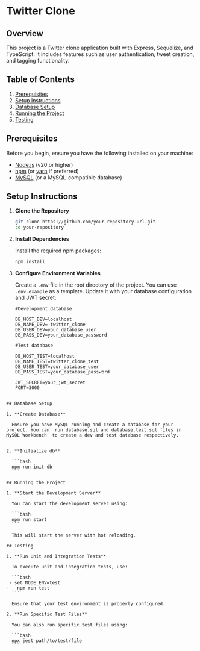 # Twitter Clone

## Overview

This project is a Twitter clone application built with Express, Sequelize, and TypeScript. It includes features such as user authentication, tweet creation, and tagging functionality.

## Table of Contents

1. [Prerequisites](#prerequisites)
2. [Setup Instructions](#setup-instructions)
3. [Database Setup](#database-setup)
4. [Running the Project](#running-the-project)
5. [Testing](#testing)

## Prerequisites

Before you begin, ensure you have the following installed on your machine:

- [Node.js](https://nodejs.org/) (v20 or higher)
- [npm](https://www.npmjs.com/) (or [yarn](https://yarnpkg.com/) if preferred)
- [MySQL](https://www.mysql.com/) (or a MySQL-compatible database)

## Setup Instructions

1. **Clone the Repository**

    ```bash
    git clone https://github.com/your-repository-url.git
    cd your-repository
    ```

2. **Install Dependencies**

    Install the required npm packages:

    ```bash
    npm install
    ```

3. **Configure Environment Variables**

    Create a `.env` file in the root directory of the project. You can use `.env.example` as a template. Update it with your database configuration and JWT secret:

    
    ```env
    #Development database
    
    DB_HOST_DEV=localhost
    DB_NAME_DEV= twitter_clone
    DB_USER_DEV=your_database_user
    DB_PASS_DEV=your_database_password
    
   #Test database
  
   DB_HOST_TEST=localhost
   DB_NAME_TEST=twitter_clone_test
   DB_USER_TEST=your_database_user
   DB_PASS_TEST=your_database_password
    
   JWT_SECRET=your_jwt_secret
   PORT=3000

  ```

## Database Setup

1. **Create Database**

    Ensure you have MySQL running and create a database for your project. You can  run database.sql and database.test.sql files in MySQL Workbench  to create a dev and test database respectively. 


2. **Initialize db**

    ```bash
    npm run init-db
    ```

## Running the Project

1. **Start the Development Server**

    You can start the development server using:

    ```bash
    npm run start
    ```

    This will start the server with hot reloading.

## Testing

1. **Run Unit and Integration Tests**

    To execute unit and integration tests, use:

    ```bash
   - set NODE_ENV=test
 -   npm run test
    ```

    Ensure that your test environment is properly configured.

2. **Run Specific Test Files**

    You can also run specific test files using:

    ```bash
    npx jest path/to/test/file
    ```




